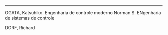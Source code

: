 
---
OGATA, Katsuhiko. Engenharia de controle moderno
Norman S. ENgenharia de sistemas de controle 

DORF, Richard